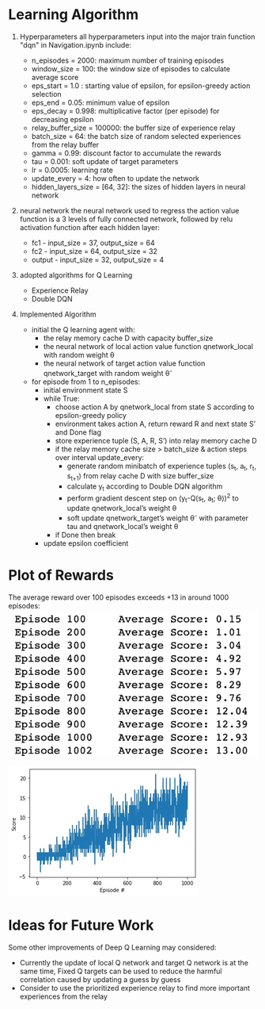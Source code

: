 # Learning Algorithm
1. Hyperparameters
all hyperparameters input into the major train function "dqn" in Navigation.ipynb include: 
    * n_episodes = 2000: maximum number of training episodes
    * window_size = 100: the window size of episodes to calculate average score
    * eps_start = 1.0 : starting value of epsilon, for epsilon-greedy action selection
    * eps_end = 0.05: minimum value of epsilon
    * eps_decay = 0.998: multiplicative factor (per episode) for decreasing epsilon
    * relay_buffer_size = 100000: the buffer size of experience relay
    * batch_size = 64: the batch size of random selected experiences from the relay buffer
    * gamma = 0.99: discount factor to accumulate the rewards
    * tau = 0.001: soft update of target parameters
    * lr = 0.0005: learning rate
    * update_every = 4: how often to update the network
    * hidden_layers_size = [64, 32]: the sizes of hidden layers in neural network
    
1. neural network
    the neural network used to regress the action value function is a 3 levels of fully connected network, followed by relu activation function after each hidden layer:
    * fc1 - input_size = 37, output_size = 64
    * fc2 - input_size = 64, output_size = 32
    * output - input_size = 32, output_size = 4
2. adopted algorithms for Q Learning
    * Experience Relay
    * Double DQN

1. Implemented Algorithm
    * initial the Q learning agent with:
        * the relay memory cache D with capacity buffer_size
        * the neural network of local action value function qnetwork_local with random weight θ
        * the neural network of target action value function qnetwork_target with random weight θ<sup>-</sup>
    * for episode from 1 to n_episodes:
        * initial environment state S
        * while True:
            * choose action A by qnetwork_local from state S according to epsilon-greedy policy
            * environment takes action A, return reward R and next state S’ and Done flag
            * store experience tuple (S, A, R, S’) into relay memory cache D
            * if the relay memory cache size > batch_size & action steps over interval update_every:
                * generate random minibatch of experience tuples (s<sub>t</sub>, a<sub>t</sub>, r<sub>t</sub>, s<sub>t+1</sub>) from relay cache D with size buffer_size
                * calculate y<sub>t</sub> according to Double DQN algorithm
                * perform gradient descent step on (y<sub>t</sub>-Q(s<sub>t</sub>, a<sub>t</sub>; θ))<sup>2</sup> to update qnetwork_local’s weight θ
                * soft update qnetwork_target’s weight θ<sup>-</sup> with parameter tau and qnetwork_local’s weight θ 
           * if Done then break
       * update epsilon coefficient
    
    
# Plot of Rewards
The average reward over 100 episodes exceeds +13 in around 1000 episodes:
![-w323](media/15627501211427.jpg)

![](media/15627500624965.jpg)


# Ideas for Future Work
Some other improvements of Deep Q Learning may considered:
* Currently the update of local Q network and target Q network is at the same time, Fixed Q targets can be used to reduce the harmful correlation caused by updating a guess by guess
* Consider to use the prioritized experience relay to find more important experiences from the relay
    